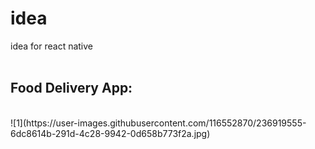 # idea
idea for react native
<br><br>
<h2>Food Delivery App:</h2>
<br>
![1](https://user-images.githubusercontent.com/116552870/236919555-6dc8614b-291d-4c28-9942-0d658b773f2a.jpg)
